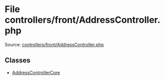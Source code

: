 File controllers/front/AddressController.php
=========

Source: [controllers/front/AddressController.php](https://github.com/PrestaShop/PrestaShop/blob/1.5.3.1/controllers/front/AddressController.php)


Classes
-------

* [AddressControllerCore](class.AddressControllerCore.md)

